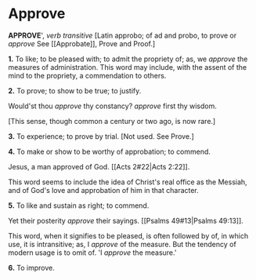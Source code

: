 # Approve

**APPROVE**', _verb transitive_ \[Latin approbo; of ad and probo, to prove or _approve_ See [[Approbate]], Prove and Proof.\]

**1.** To like; to be pleased with; to admit the propriety of; as, we _approve_ the measures of administration. This word may include, with the assent of the mind to the propriety, a commendation to others.

**2.** To prove; to show to be true; to justify.

Would'st thou _approve_ thy constancy? _approve_ first thy wisdom.

\[This sense, though common a century or two ago, is now rare.\]

**3.** To experience; to prove by trial. \[Not used. See Prove.\]

**4.** To make or show to be worthy of approbation; to commend.

Jesus, a man approved of God. [[Acts 2#22|Acts 2:22]].

This word seems to include the idea of Christ's real office as the Messiah, and of God's love and approbation of him in that character.

**5.** To like and sustain as right; to commend.

Yet their posterity _approve_ their sayings. [[Psalms 49#13|Psalms 49:13]].

This word, when it signifies to be pleased, is often followed by of, in which use, it is intransitive; as, I _approve_ of the measure. But the tendency of modern usage is to omit of. 'I _approve_ the measure.'

**6.** To improve.